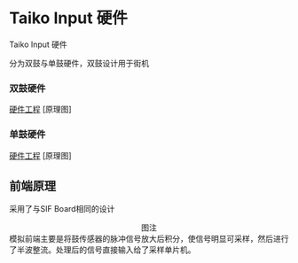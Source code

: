 # Taiko Input 硬件
Taiko Input 硬件

分为双鼓与单鼓硬件，双鼓设计用于街机

### 双鼓硬件
[硬件工程](./taiko-io/)
[原理图]


### 单鼓硬件
[硬件工程](./taiko-io-mini/)
[原理图]


## 前端原理
采用了与SIF Board相同的设计

<center>图注</center>
模拟前端主要是将鼓传感器的脉冲信号放大后积分，使信号明显可采样，然后进行了半波整流。处理后的信号直接输入给了采样单片机。

